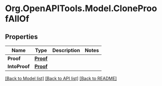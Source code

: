 # Org.OpenAPITools.Model.CloneProofAllOf

## Properties

| Name          | Type                  | Description | Notes |
| ------------- | --------------------- | ----------- | ----- |
| **Proof**     | [**Proof**](Proof.md) |             |
| **IntoProof** | [**Proof**](Proof.md) |             |

[[Back to Model list]](../README.md#documentation-for-models)
[[Back to API list]](../README.md#documentation-for-api-endpoints)
[[Back to README]](../README.md)
